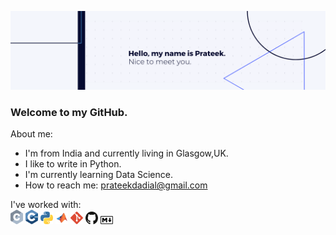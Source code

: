 ![alt text](https://github.com/pdadial/pdadial/blob/main/banner.png "Banner")

### Welcome to my GitHub.

About me:
* I'm from India and currently living in Glasgow,UK.
* I like to write in Python.
* I'm currently learning Data Science.
* How to reach me: [prateekdadial@gmail.com](mailto:prateekdadial@gmail.com)

I've worked with:  
<img src="https://github.com/pdadial/pdadial/blob/main/icons/c.svg" width="20"> 
<img src="https://github.com/pdadial/pdadial/blob/main/icons/c-plusplus.svg" width="20"> 
<img src="https://github.com/pdadial/pdadial/blob/main/icons/python.svg" width="20"> 
<img src="https://github.com/pdadial/pdadial/blob/main/icons/matlab.svg" width="20"> 
<img src="https://github.com/pdadial/pdadial/blob/main/icons/git-icon.svg" width="20"> 
<img src="https://github.com/pdadial/pdadial/blob/main/icons/github-icon.svg" width="20"> 
<img src="https://github.com/pdadial/pdadial/blob/main/icons/markdown.svg" width="20"> 
